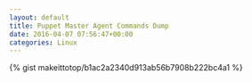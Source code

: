 ```yaml
---
layout: default                                                                                                              
title: Puppet Master Agent Commands Dump                                                                                                                       
date: 2016-04-07 07:56:47+00:00                                                                                                                        
categories: Linux                                                                                                                
---                                                                                                                              
```


{% gist makeittotop/b1ac2a2340d913ab56b7908b222bc4a1 %}                                                                                                           


